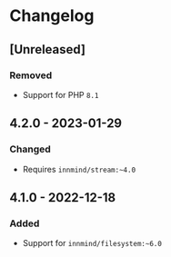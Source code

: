 # Changelog

## [Unreleased]

### Removed

- Support for PHP `8.1`

## 4.2.0 - 2023-01-29

### Changed

- Requires `innmind/stream:~4.0`

## 4.1.0 - 2022-12-18

### Added

- Support for `innmind/filesystem:~6.0`
